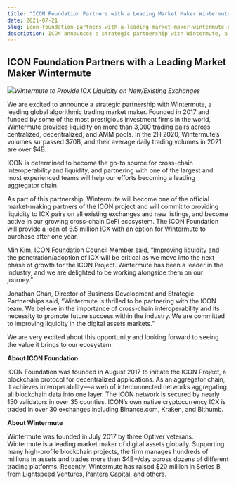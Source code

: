 ```yaml
---
title: "ICON Foundation Partners with a Leading Market Maker Wintermute"
date: 2021-07-21
slug: icon-foundation-partners-with-a-leading-market-maker-wintermute-bc4cb1742073
description: ICON announces a strategic partnership with Wintermute, a leading global algorithmic trading market maker
---
```


## ICON Foundation Partners with a Leading Market Maker Wintermute

![](https://cdn-images-1.medium.com/max/800/1*23sF4GeUTjhYApRsFxOjKw.png)*Wintermute to Provide ICX Liquidity on New/Existing Exchanges*

We are excited to announce a strategic partnership with Wintermute, a leading global algorithmic trading market maker. Founded in 2017 and funded by some of the most prestigious investment firms in the world, Wintermute provides liquidity on more than 3,000 trading pairs across centralized, decentralized, and AMM pools. In the 2H 2020, Wintermute’s volumes surpassed $70B, and their average daily trading volumes in 2021 are over $4B.

ICON is determined to become the go-to source for cross-chain interoperability and liquidity, and partnering with one of the largest and most experienced teams will help our efforts becoming a leading aggregator chain.

As part of this partnership, Wintermute will become one of the official market-making partners of the ICON project and will commit to providing liquidity to ICX pairs on all existing exchanges and new listings, and become active in our growing cross-chain DeFi ecosystem. The ICON Foundation will provide a loan of 6.5 million ICX with an option for Wintermute to purchase after one year.

Min Kim, ICON Foundation Council Member said, “Improving liquidity and the penetration/adoption of ICX will be critical as we move into the next phase of growth for the ICON Project. Wintermute has been a leader in the industry, and we are delighted to be working alongside them on our journey.”

Jonathan Chan, Director of Business Development and Strategic Partnerships said, “Wintermute is thrilled to be partnering with the ICON team. We believe in the importance of cross-chain interoperability and its necessity to promote future success within the industry. We are committed to improving liquidity in the digital assets markets.”

We are very excited about this opportunity and looking forward to seeing the value it brings to our ecosystem.

**About ICON Foundation**

ICON Foundation was founded in August 2017 to initiate the ICON Project, a blockchain protocol for decentralized applications. As an aggregator chain, it achieves interoperability — a web of interconnected networks aggregating all blockchain data into one layer. The ICON network is secured by nearly 150 validators in over 35 counties. ICON’s own native cryptocurrency ICX is traded in over 30 exchanges including Binance.com, Kraken, and Bithumb.

**About Wintermute**

Wintermute was founded in July 2017 by three Optiver veterans. Wintermute is a leading market maker of digital assets globally. Supporting many high-profile blockchain projects, the firm manages hundreds of millions in assets and trades more than $4B+/day across dozens of different trading platforms. Recently, Wintermute has raised $20 million in Series B from Lightspeed Ventures, Pantera Capital, and others.


